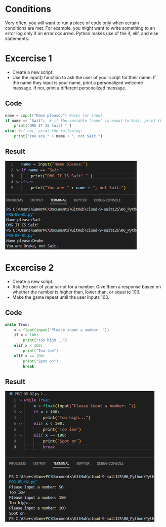 # Conditions
Very often, you will want to run a piece of code only when certain conditions are met. For example, you might want to write something to an error log only if an error occurred.
Python makes use of the if, elif, and else statements.
# Excercise 1
- Create a new script.
- Use the input() function to ask the user of your script for their name. If the name they input is your name, print a personalized welcome message. If not, print a different personalized message.
## Code
```python
name = input("Name please:") #asks for input 
if name == "Sait":  # if the variable "name" is equal to Sait, print the following:
    print("OMG IT IS Sait! " )
else: #if not, print the following:
    print("You are " + name + ", not Sait.") 
```
## Result
![5.1](../../00_includes/PYT/PYT-05-01.png)
# Excercise 2
- Create a new script.
- Ask the user of your script for a number. Give them a response based on whether the number is higher than, lower than, or equal to 100.
- Make the game repeat until the user inputs 100.

## Code
```python
while True:
    x = float(input("Please input a number: "))
    if x > 100:
        print("Too high...")
    elif x < 100:
        print("Too low")
    elif x == 100:
        print("Spot on")
        break
```
## Result
![5.2](../../00_includes/PYT/PYT-05-02.png)
